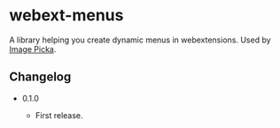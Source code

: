 webext-menus
============

A library helping you create dynamic menus in webextensions. Used by [Image Picka](https://github.com/eight04/image-picka).

Changelog
---------

* 0.1.0

    - First release.

